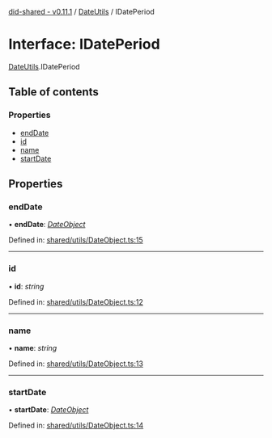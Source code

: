 [did-shared - v0.11.1](../README.md) / [DateUtils](../modules/dateutils.md) / IDatePeriod

# Interface: IDatePeriod

[DateUtils](../modules/dateutils.md).IDatePeriod

## Table of contents

### Properties

- [endDate](dateutils.idateperiod.md#enddate)
- [id](dateutils.idateperiod.md#id)
- [name](dateutils.idateperiod.md#name)
- [startDate](dateutils.idateperiod.md#startdate)

## Properties

### endDate

• **endDate**: [*DateObject*](../classes/dateutils.dateobject.md)

Defined in: [shared/utils/DateObject.ts:15](https://github.com/Puzzlepart/did/blob/dev/shared/utils/DateObject.ts#L15)

___

### id

• **id**: *string*

Defined in: [shared/utils/DateObject.ts:12](https://github.com/Puzzlepart/did/blob/dev/shared/utils/DateObject.ts#L12)

___

### name

• **name**: *string*

Defined in: [shared/utils/DateObject.ts:13](https://github.com/Puzzlepart/did/blob/dev/shared/utils/DateObject.ts#L13)

___

### startDate

• **startDate**: [*DateObject*](../classes/dateutils.dateobject.md)

Defined in: [shared/utils/DateObject.ts:14](https://github.com/Puzzlepart/did/blob/dev/shared/utils/DateObject.ts#L14)
